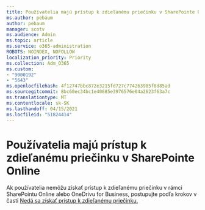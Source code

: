 ```yaml
---
title: Používatelia majú prístup k zdieľanému priečinku v SharePointe Online
ms.author: pebaum
author: pebaum
manager: scotv
ms.audience: Admin
ms.topic: article
ms.service: o365-administration
ROBOTS: NOINDEX, NOFOLLOW
localization_priority: Priority
ms.collection: Adm_O365
ms.custom:
- "9000192"
- "5643"
ms.openlocfilehash: 4f12747bbc872e3215fd727c774263985f8d85ad
ms.sourcegitcommit: 8bc60ec34bc1e40685e3976576e04a2623f63a7c
ms.translationtype: MT
ms.contentlocale: sk-SK
ms.lasthandoff: 04/15/2021
ms.locfileid: "51824414"
---
```

# <a name="users-cant-access-a-shared-folder-in-sharepoint-online"></a>Používatelia majú prístup k zdieľanému priečinku v SharePointe Online

Ak používatelia nemôžu získať prístup k zdieľanému priečinku v rámci SharePointu Online alebo OneDrivu for Business, postupujte podľa krokov v časti [Nedá sa získať prístup k zdieľanému priečinku.](https://docs.microsoft.com/sharepoint/troubleshoot/sharing-and-permissions/cannot-access-shared-folder)
